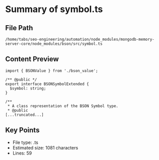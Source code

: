 # Summary of symbol.ts
  
## File Path
`/home/tabs/seo-engineering/automation/node_modules/mongodb-memory-server-core/node_modules/bson/src/symbol.ts`

## Content Preview
```
import { BSONValue } from './bson_value';

/** @public */
export interface BSONSymbolExtended {
  $symbol: string;
}

/**
 * A class representation of the BSON Symbol type.
 * @public
[...truncated...]
```

## Key Points
- File type: .ts
- Estimated size: 1081 characters
- Lines: 59
